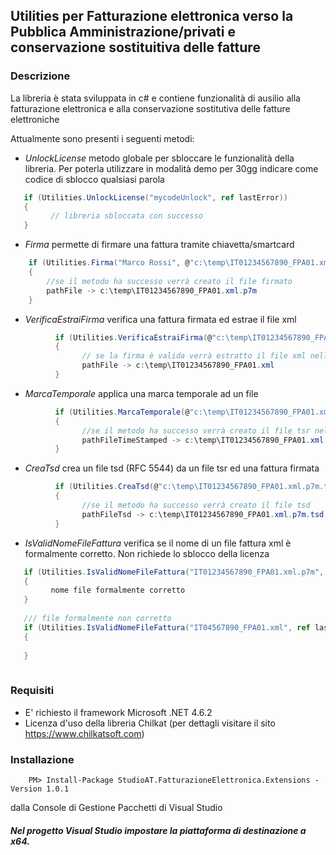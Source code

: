 ﻿## Utilities per Fatturazione elettronica verso la Pubblica Amministrazione/privati e conservazione sostituitiva delle fatture

### Descrizione
La libreria è stata sviluppata in c# e contiene funzionalità di ausilio alla fatturazione elettronica e alla conservazione sostitutiva delle fatture elettroniche

Attualmente sono presenti i seguenti metodi:

- *UnlockLicense* metodo globale per sbloccare le funzionalità della libreria. Per poterla utilizzare in modalità demo per 30gg indicare come codice di sblocco qualsiasi parola
```csharp
   if (Utilities.UnlockLicense("mycodeUnlock", ref lastError))
   {
         // libreria sbloccata con successo
   }
```

- *Firma* permette di firmare una fattura tramite chiavetta/smartcard
```csharp
    if (Utilities.Firma("Marco Rossi", @"c:\temp\IT01234567890_FPA01.xml", ref lastError, "12345(pin opzionale)"))
    {
        //se il metodo ha successo verrà creato il file firmato   
        pathFile -> c:\temp\IT01234567890_FPA01.xml.p7m
    }
```

- *VerificaEstraiFirma* verifica una fattura firmata ed estrae il file xml
```csharp
          if (Utilities.VerificaEstraiFirma(@"c:\temp\IT01234567890_FPA01.xml.p7m", out pathFile, ref lastError))
          {
                // se la firma è valida verrà estratto il file xml nella stessa cartella con lo stesso nome
                pathFile -> c:\temp\IT01234567890_FPA01.xml
          }
```

- *MarcaTemporale* applica una marca temporale ad un file

```csharp
          if (Utilities.MarcaTemporale(@"c:\temp\IT01234567890_FPA01.xml.p7m", "https://freetsa.org/tsr", out pathFileTimeStamped, ref lastError, "myUser (optional)", "myPassword (optional)"))
          {
                //se il metodo ha successo verrà creato il file tsr nella stessa cartella con lo stesso nome
                pathFileTimeStamped -> c:\temp\IT01234567890_FPA01.xml.p7m.tsr
          }
```

- *CreaTsd* crea un file tsd (RFC 5544) da un file tsr ed una fattura firmata
```csharp
          if (Utilities.CreaTsd(@"c:\temp\IT01234567890_FPA01.xml.p7m.tsr", @"c:\temp\IT01234567890_FPA01.xml.p7m", out pathFileTsd, ref lastError)
          {
                //se il metodo ha successo verrà creato il file tsd
                pathFileTsd -> c:\temp\IT01234567890_FPA01.xml.p7m.tsd
          }
```

- *IsValidNomeFileFattura* verifica se il nome di un file fattura xml è formalmente corretto. Non richiede lo sblocco della licenza

```csharp
   if (Utilities.IsValidNomeFileFattura("IT01234567890_FPA01.xml.p7m", ref lastError))
   {
         nome file formalmente corretto
   }
   
   /// file formalmente non corretto
   if (Utilities.IsValidNomeFileFattura("IT04567890_FPA01.xml", ref lastError))
   {
         
   }
   
```

### Requisiti

- E' richiesto il framework Microsoft .NET 4.6.2
- Licenza d'uso della libreria Chilkat (per dettagli visitare il sito https://www.chilkatsoft.com) 

### Installazione
```
	PM> Install-Package StudioAT.FatturazioneElettronica.Extensions -Version 1.0.1
```
dalla Console di Gestione Pacchetti di Visual Studio

##### Nel progetto Visual Studio impostare la piattaforma di destinazione a x64.

